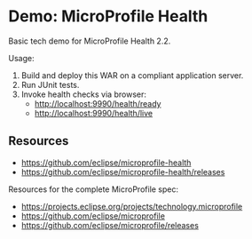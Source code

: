 # Demo: MicroProfile Health

Basic tech demo for MicroProfile Health 2.2.

Usage:

 1. Build and deploy this WAR on a compliant application server.
 1. Run JUnit tests.
 1. Invoke health checks via browser:
    * <http://localhost:9990/health/ready>
    * <http://localhost:9990/health/live>

## Resources

 * <https://github.com/eclipse/microprofile-health>
 * <https://github.com/eclipse/microprofile-health/releases>

Resources for the complete MicroProfile spec:

 * <https://projects.eclipse.org/projects/technology.microprofile>
 * <https://github.com/eclipse/microprofile>
 * <https://github.com/eclipse/microprofile/releases>
